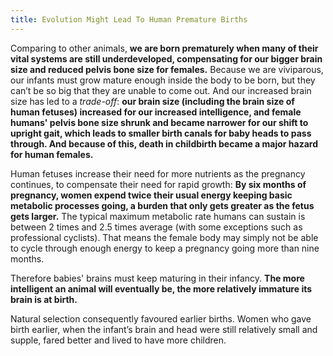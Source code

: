 ```yaml
---
title: Evolution Might Lead To Human Premature Births
---
```


Comparing to other animals, **we are born prematurely when many of their vital systems are still underdeveloped, compensating for our bigger brain size and reduced pelvis bone size for females.** Because we are viviparous, our infants must grow mature enough inside the body to be born, but they can’t be so big that they are unable to come out. And our increased brain size has led to a *trade-off*: **our brain size (including the brain size of human fetuses) increased for our increased intelligence, and female humans' pelvis bone size shrunk and became narrower for our shift to upright gait, which leads to smaller birth canals for baby heads to pass through. And because of this, death in childbirth became a major hazard for human females.**

Human fetuses increase their need for more nutrients as the pregnancy continues, to compensate their need for rapid growth: **By six months of pregnancy, women expend twice their usual energy keeping basic metabolic processes going, a burden that only gets greater as the fetus gets larger.** The typical maximum metabolic rate humans can sustain is between 2 times and 2.5 times average (with some exceptions such as professional cyclists). That means the female body may simply not be able to cycle through enough energy to keep a pregnancy going more than nine months.

Therefore babies' brains must keep maturing in their infancy. **The more intelligent an animal will eventually be, the more relatively immature its brain is at birth.**

Natural selection consequently favoured earlier births. Women who gave birth earlier, when the infant’s brain and head were still relatively small and supple, fared better and lived to have more children.
